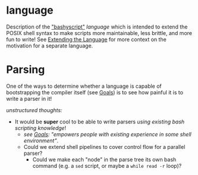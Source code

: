 language
========

Description of the ["bashyscript"](../README.md) *language* which is intended to extend the POSIX shell syntax to make scripts more maintainable, less brittle, and more fun to write! See [Extending the Language](../README.md#extending-the-language) for more context on the motivation for a separate language.

# Parsing
One of the ways to determine whether a language is capable of bootstrapping the compiler itself (see [Goals](../README.md#goals)) is to see how painful it is to write a parser in it!

*unstructured thoughts:*
- It would be **super** cool to be able to write parsers *using existing bash scripting knowledge*!
  - *see [Goals](../README.md#goals): "empowers people with existing experience in some shell environment"*.
  - Could we extend shell pipelines to cover control flow for a parallel parser?
    - Could we make each "node" in the parse tree its own bash command (e.g. a `sed` script, or maybe a `while read -r` loop)?
